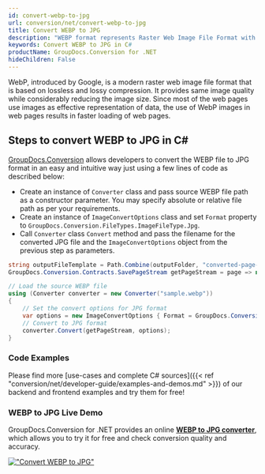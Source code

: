 ```yaml
---
id: convert-webp-to-jpg
url: conversion/net/convert-webp-to-jpg
title: Convert WEBP to JPG
description: "WEBP format represents Raster Web Image File Format with .webp extension. Learn how to convert WEBP to JPG file programmatically in C# language using GroupDocs.Conversion for .NET library."
keywords: Convert WEBP to JPG in C#
productName: GroupDocs.Conversion for .NET
hideChildren: False
---
```


WebP, introduced by Google, is a modern raster web image file format that is based on lossless and lossy compression. It provides same image quality while considerably reducing the image size. Since most of the web pages use images as effective representation of data, the use of WebP images in web pages results in faster loading of web pages.

## Steps to convert WEBP to JPG in C#

[GroupDocs.Conversion](https://products.groupdocs.com/conversion/net) allows developers to convert the WEBP file to JPG format in an easy and intuitive way just using a few lines of code as described below:

* Create an instance of `Converter` class and pass source WEBP file path as a constructor parameter. You may specify absolute or relative file path as per your requirements. 
* Create an instance of `ImageConvertOptions` class and set `Format` property to `GroupDocs.Conversion.FileTypes.ImageFileType.Jpg`.
* Call `Converter` class `Convert` method and pass the filename for the converted JPG file and the `ImageConvertOptions` object from the previous step as parameters.

```csharp
string outputFileTemplate = Path.Combine(outputFolder, "converted-page-{0}.jpg");
GroupDocs.Conversion.Contracts.SavePageStream getPageStream = page => new FileStream(string.Format(outputFileTemplate, page), FileMode.Create);

// Load the source WEBP file
using (Converter converter = new Converter("sample.webp"))
{
    // Set the convert options for JPG format
    var options = new ImageConvertOptions { Format = GroupDocs.Conversion.FileTypes.ImageFileType.Jpg };   
    // Convert to JPG format
    converter.Convert(getPageStream, options);
}
```

### Code Examples

Please find more [use-cases and complete C# sources]({{< ref "conversion/net/developer-guide/examples-and-demos.md" >}}) of our backend and frontend examples and try them for free!

### WEBP to JPG Live Demo

GroupDocs.Conversion for .NET provides an online [**WEBP to JPG converter**](https://products.groupdocs.app/conversion/webp-to-jpg), which allows you to try it for free and check conversion quality and accuracy.

[!["Convert WEBP to JPG"](conversion/net/images/convert-to-jpg/convert-webp-to-jpg.png)](https://products.groupdocs.app/conversion/webp-to-jpg)